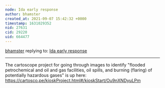 ```yaml
---
node: Ida early response
author: bhamster
created_at: 2021-09-07 15:42:32 +0000
timestamp: 1631029352
nid: 27631
cid: 29220
uid: 664477
---
```




[bhamster](../profile/bhamster) replying to: [Ida early response](../notes/eustatic/08-29-2021/ida-early-response)

----
The cartoscope project for going through images to identify "flooded petrochemical and oil and gas facilities, oil spills, and burning (flaring) of potentially hazardous gases" is up here: https://cartosco.pe/kioskProject.html#/kioskStart/Ou9nXNDyuLPm